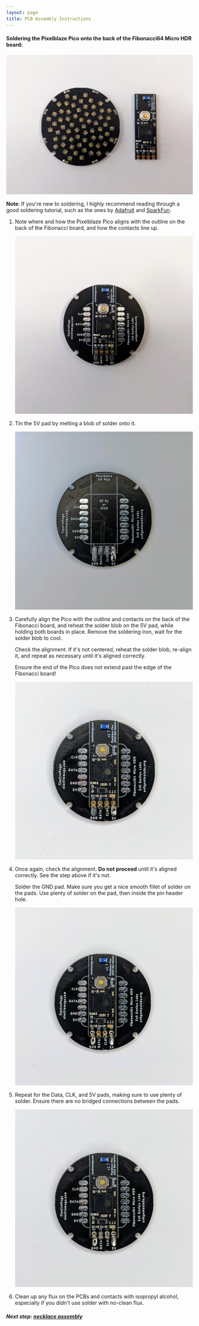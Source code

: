 ```yaml
---
layout: page
title: PCB Assembly Instructions
---
```


#### Soldering the Pixelblaze Pico onto the back of the Fibonacci64 Micro HDR board:

<img src="/assets/img/assembly/PXL_20220701_213444746.jpeg" class="img-thumbnail" />

**Note**: If you're new to soldering, I highly recommend reading through a good soldering tutorial,
such as the ones by [Adafruit](https://learn.adafruit.com/adafruit-guide-excellent-soldering)
and [SparkFun](https://learn.sparkfun.com/tutorials/how-to-solder-through-hole-soldering).

1. Note where and how the Pixelblaze Pico aligns with the outline on the back of the Fibonacci board,
   and how the contacts line up.

   <img src="/assets/img/assembly/PXL_20220701_213525633.jpeg" class="img-thumbnail" />

1. Tin the 5V pad by melting a blob of solder onto it.

   <img src="/assets/img/assembly/PXL_20220701_213713751.jpeg" class="img-thumbnail" />

1. Carefully align the Pico with the outline and contacts on the back of the Fibonacci board,
   and reheat the solder blob on the 5V pad, while holding both boards in place.
   Remove the soldering iron, wait for the solder blob to cool.

   Check the alignment. If it's not centered, reheat the solder blob, re-align it,
   and repeat as necessary until it's aligned correctly.

   Ensure the end of the Pico does not extend past the edge of the Fibonacci board!

   <img src="/assets/img/assembly/PXL_20220701_213950243.jpeg" class="img-thumbnail" />

1. Once again, check the alignment. <b>Do not proceed</b> until it's aligned correctly.
   See the step above if it's not.

   Solder the GND pad. Make sure you get a nice smooth fillet of solder on the pads.
   Use plenty of solder on the pad, then inside the pin header hole.

   <img src="/assets/img/assembly/PXL_20220701_214129250.jpeg" class="img-thumbnail" />

1. Repeat for the Data, CLK, and 5V pads, making sure to use plenty of solder.
   Ensure there are no bridged connections between the pads.

   <img src="/assets/img/assembly/PXL_20220701_214222627.jpeg" class="img-thumbnail" />

1. Clean up any flux on the PCBs and contacts with isopropyl alcohol,
   especially if you didn't use solder with no-clean flux.

##### Next step: [necklace assembly](/assembly/necklace)
